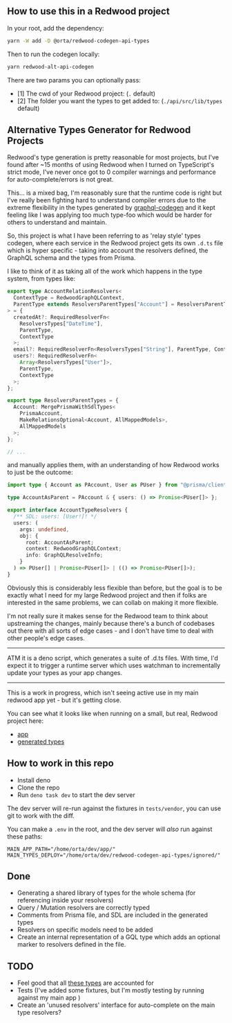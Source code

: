 ## How to use this in a Redwood project

In your root, add the dependency:

```sh
yarn -W add -D @orta/redwood-codegen-api-types
```

Then to run the codegen locally:

```sh
yarn redwood-alt-api-codegen
```

There are two params you can optionally pass:

- [1] The cwd of your Redwood project: (`.` default)
- [2] The folder you want the types to get added to: (`./api/src/lib/types` default)

## Alternative Types Generator for Redwood Projects

Redwood's type generation is pretty reasonable for most projects, but I've found after ~15 months of using Redwood when I turned on TypeScript's strict mode, I've never once got to 0 compiler warnings and performance for auto-complete/errors is not great.

This... is a mixed bag, I'm reasonably sure that the runtime code is right but I've really been fighting hard to understand compiler errors due to the extreme flexibility in the types generated by [graphql-codegen](https://the-guild.dev/graphql/codegen) and it kept feeling like I was applying too much type-foo which would be harder for others to understand and maintain.

So, this project is what I have been referring to as 'relay style' types codegen, where each service in the Redwood project gets its own `.d.ts` file which is hyper specific - taking into account the resolvers defined, the GraphQL schema and the types from Prisma.

I like to think of it as taking all of the work which happens in the type system, from types like:

```ts
export type AccountRelationResolvers<
  ContextType = RedwoodGraphQLContext,
  ParentType extends ResolversParentTypes["Account"] = ResolversParentTypes["Account"]
> = {
  createdAt?: RequiredResolverFn<
    ResolversTypes["DateTime"],
    ParentType,
    ContextType
  >;
  email?: RequiredResolverFn<ResolversTypes["String"], ParentType, ContextType>;
  users?: RequiredResolverFn<
    Array<ResolversTypes["User"]>,
    ParentType,
    ContextType
  >;
};

export type ResolversParentTypes = {
  Account: MergePrismaWithSdlTypes<
    PrismaAccount,
    MakeRelationsOptional<Account, AllMappedModels>,
    AllMappedModels
  >;
};

// ...
```

and manually applies them, with an understanding of how Redwood works to just be the outcome:

```ts
import type { Account as PAccount, User as PUser } from "@prisma/client";

type AccountAsParent = PAccount & { users: () => Promise<PUser[]> };

export interface AccountTypeResolvers {
  /** SDL: users: [User!]! */
  users: (
    args: undefined,
    obj: {
      root: AccountAsParent;
      context: RedwoodGraphQLContext;
      info: GraphQLResolveInfo;
    }
  ) => PUser[] | Promise<PUser[]> | (() => Promise<PUser[]>);
}
```

Obviously this is considerably less flexible than before, but the goal is to be exactly what I need for my large Redwood project and then if folks are interested in the same problems, we can collab on making it more flexible.

I'm not really sure it makes sense for the Redwood team to think about upstreaming the changes, mainly because there's a bunch of codebases out there with all sorts of edge cases - and I don't have time to deal with other people's edge cases.

---

ATM it is a deno script, which generates a suite of .d.ts files. With time, I'd expect it to trigger a runtime server which uses watchman to incrementally update your types as your app changes.

---

This is a work in progress, which isn't seeing active use in my main redwood app yet - but it's getting close.

You can see what it looks like when running on a small, but real, Redwood project here:

- [app](tests/vendor/soccersage.io-main)
- [generated types](tests/vendor/soccersage-output)

## How to work in this repo

- Install deno
- Clone the repo
- Run `deno task dev` to start the dev server

The dev server will re-run against the fixtures in `tests/vendor`, you can use git to work with the diff.

You can make a `.env` in the root, and the dev server will _also_ run against these paths:

```
MAIN_APP_PATH="/home/orta/dev/app/"
MAIN_TYPES_DEPLOY="/home/orta/dev/redwood-codegen-api-types/ignored/"
```

## Done

- Generating a shared library of types for the whole schema (for referencing inside your resolvers)
- Query / Mutation resolvers are correctly typed
- Comments from Prisma file, and SDL are included in the generated types
- Resolvers on specific models need to be added
- Create an internal representation of a GQL type which adds an optional marker to resolvers defined in the file.

## TODO

- Feel good that all [these types](https://github.com/redwoodjs/redwood/pull/6228) are accounted for
- Tests (I've added some fixtures, but I'm mostly testing by running against my main app )
- Create an 'unused resolvers' interface for auto-complete on the main type resolvers?
